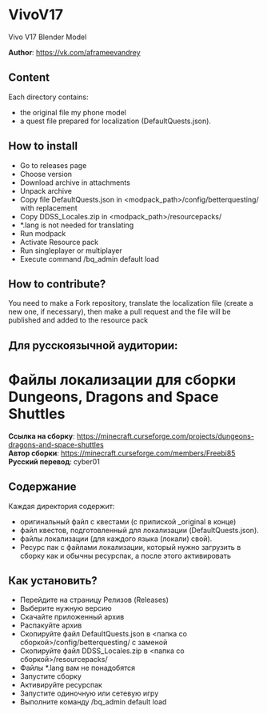 # VivoV17
Vivo V17 Blender Model
  
**Author**: https://vk.com/aframeevandrey  

## Content
Еach directory contains:

 - the original file my phone model
 - a quest file prepared for localization (DefaultQuests.json).

## How to install

 - Go to releases page
 - Choose version
 - Download archive in attachments
 - Unpack archive
 - Copy file DefaultQuests.json in <modpack_path>/config/betterquesting/ with replacement
 - Copy DDSS_Locales.zip in <modpack_path>/resourcepacks/
 - *.lang is not needed for translating
 - Run modpack
 - Activate Resource pack
 - Run singleplayer or multiplayer
 - Execute command /bq_admin default load

## How to contribute?

You need to make a Fork repository, translate the localization file (create a new one, if necessary), then make a pull request and the file will be published and added to the resource pack


## Для русскоязычной аудитории:
# Файлы локализации для сборки Dungeons, Dragons and Space Shuttles

**Ссылка на сборку**: https://minecraft.curseforge.com/projects/dungeons-dragons-and-space-shuttles  
**Автор сборки**: https://minecraft.curseforge.com/members/Freebi85  
**Русский перевод**: cyber01  

## Содержание
Каждая директория содержит:

 - оригинальный файл с квестами (с припиской _original в конце)
 - файл квестов, подготовленный для локализации (DefaultQuests.json).
 - файлы локализации (для каждого языка (локали) свой).
 - Ресурс пак с файлами локализации, который нужно загрузить в сборку как и обычны ресурспак, а после этого активировать

## Как установить?

 - Перейдите на страницу Релизов (Releases)
 - Выберите нужную версию
 - Скачайте приложенный архив
 - Распакуйте архив
 - Скопируйте файл DefaultQuests.json в <папка со сборкой>/config/betterquesting/ с заменой
 - Скопируйте файл DDSS_Locales.zip в <папка со сборкой>/resourcepacks/
 - Файлы *.lang вам не понадобятся
 - Запустите сборку
 - Активируйте ресурспак
 - Запустите одиночную или сетевую игру
 - Выполните команду /bq_admin default load
